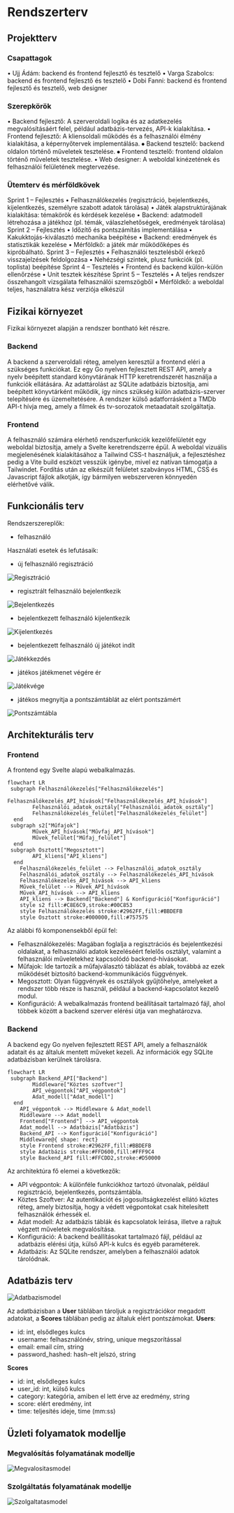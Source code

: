 # Rendszerterv

## Projektterv
### Csapattagok
•	Ujj Ádám: backend és frontend fejlesztő és tesztelő
•	Varga Szabolcs: backend és frontend fejlesztő és tesztelő
•	Dobi Fanni: backend és frontend fejlesztő és tesztelő, web designer
### Szerepkörök
•	Backend fejlesztő: A szerveroldali logika és az adatkezelés megvalósításáért felel, például adatbázis-tervezés, API-k kialakítása.
•	Frontend fejlesztő: A kliensoldali működés és a felhasználói élmény kialakítása, a képernyőtervek implementálása.
⦁	Backend tesztelő: backend oldalon történő műveletek tesztelése.
⦁	Frontend tesztelő: frontend oldalon történő műveletek tesztelése.
•	Web designer: A weboldal kinézetének és felhasználói felületének megtervezése.
### Ütemterv és mérföldkövek
Sprint 1 – Fejlesztés
•	Felhasználókezelés (regisztráció, bejelentkezés, kijelentkezés, személyre szabott adatok tárolása)
•	Játék alapstruktúrájának kialakítása: témakörök és kérdések kezelése
•	Backend: adatmodell létrehozása a játékhoz (pl. témák, válaszlehetőségek, eredmények tárolása)
Sprint 2 – Fejlesztés
•	Időzítő és pontszámítás implementálása
•	Kakukktojás-kiválasztó mechanika beépítése
•	Backend: eredmények és statisztikák kezelése
•	Mérföldkő: a játék már működőképes és kipróbálható.
Sprint 3 – Fejlesztés
•	Felhasználói tesztelésből érkező visszajelzések feldolgozása
•	Nehézségi szintek, plusz funkciók (pl. toplista) beépítése
Sprint 4 – Tesztelés
•	Frontend és backend külön-külön ellenőrzése
•	Unit tesztek készítése
Sprint 5 – Tesztelés
•	A teljes rendszer összehangolt vizsgálata felhasználói szemszögből
•	Mérföldkő: a weboldal teljes, használatra kész verziója elkészül

## Fizikai környezet
Fizikai környezet alapján a rendszer bontható két részre.
### Backend
A backend a szerveroldali réteg, amelyen keresztül a frontend eléri a szükséges funkciókat. Ez egy Go nyelven fejlesztett REST API, amely a nyelv beépített standard könyvtárának HTTP keretrendszerét használja a funkciók ellátására. Az adattárolást az SQLite adatbázis biztosítja, ami beépített könyvtárként működik, így nincs szükség külön adatbázis-szerver telepítésére és üzemeltetésére. A rendszer külső adatforrásként a TMDb API-t hívja meg, amely a filmek és tv-sorozatok metaadatait szolgáltatja.
### Frontend
A felhasználó számára elérhető rendszerfunkciók kezelőfelületét egy weboldal biztosítja, amely a Svelte keretrendszerre épül. A weboldal vizuális megjelenésének kialakításához a Tailwind CSS-t használjuk, a fejlesztéshez pedig a Vite build eszközt vesszük igénybe, mivel ez natívan támogatja a Tailwindet. Fordítás után az elkészült felületet szabványos HTML, CSS és Javascript fájlok alkotják, így bármilyen webszerveren könnyedén elérhetővé válik.

## Funkcionális terv

Rendszerszereplők:

- felhasználó

Használati esetek és lefutásaik:

- új felhasználó regisztráció

![Regisztráció](../assets/hasznalati_esetek_abra/registration.png)

- regisztrált felhasználó bejelentkezik

![Bejelentkezés](../assets/hasznalati_esetek_abra/login.png)

- bejelentkezett felhasználó kijelentkezik

![Kijelentkezés](../assets/hasznalati_esetek_abra/logout.png)

- bejelentkezett felhasználó új játékot indít

![Játékkezdés](../assets/hasznalati_esetek_abra/gamestart.png)

- játékos játékmenet végére ér

![Játékvége](../assets/hasznalati_esetek_abra/gameend.png)

- játékos megnyitja a pontszámtáblát az elért pontszámért

![Pontszámtábla](../assets/hasznalati_esetek_abra/scoreboard.png)


## Architekturális terv
### Frontend
A frontend egy Svelte alapú webalkalmazás.
```mermaid
flowchart LR
 subgraph Felhasználókezelés["Felhasználókezelés"]
        Felhasználókezelés_API_hívások["Felhasználókezelés_API_hívások"]
        Felhasználói_adatok_osztály["Felhasználói_adatok_osztály"]
        Felhasználókezelés_felület["Felhasználókezelés_felület"]
  end
 subgraph s2["Műfajok"]
        Művek_API_hívások["Művfaj_API_hívások"]
        Művek_felület["Műfaj_felület"]
  end
 subgraph Osztott["Megosztott"]
        API_kliens["API_kliens"]
  end
    Felhasználókezelés_felület --> Felhasználói_adatok_osztály
    Felhasználói_adatok_osztály --> Felhasználókezelés_API_hívások
    Felhasználókezelés_API_hívások --> API_kliens
    Művek_felület --> Művek_API_hívások
    Művek_API_hívások --> API_kliens
    API_kliens --> Backend["Backend"] & Konfiguráció["Konfiguráció"]
    style s2 fill:#C8E6C9,stroke:#00C853
    style Felhasználókezelés stroke:#2962FF,fill:#BBDEFB
    style Osztott stroke:#000000,fill:#757575
```
Az alábbi fő komponensekből épül fel:
- Felhasználókezelés: Magában foglalja a regisztrációs és bejelentkezési oldalakat, a felhasználói adatok kezeléséért felelős osztályt, valamint a felhasználói műveletekhez kapcsolódó backend-hívásokat.
- Műfajok: Ide tartozik a műfajválasztó táblázat és ablak, továbbá az ezek működését biztosító backend-kommunikációs függvények.
- Megosztott: Olyan függvények és osztályok gyűjtőhelye, amelyeket a rendszer több része is használ, például a backend-kapcsolatot kezelő modul.
- Konfiguráció: A webalkalmazás frontend beállításait tartalmazó fájl, ahol többek között a backend szerver elérési útja van meghatározva.

### Backend
A backend egy Go nyelven fejlesztett REST API, amely a felhasználók adatait és az általuk mentett műveket kezeli. Az információk egy SQLite adatbázisban kerülnek tárolásra.
```mermaid
flowchart LR
 subgraph Backend_API["Backend"]
        Middleware["Köztes szoftver"]
        API_végpontok["API_végpontok"]
        Adat_modell["Adat_modell"]
  end
    API_végpontok --> Middleware & Adat_modell
    Middleware --> Adat_modell
    Frontend["Frontend"] --> API_végpontok
    Adat_modell --> Adatbázis["Adatbázis"]
    Backend_API --> Konfiguráció["Konfiguráció"]
    Middleware@{ shape: rect}
    style Frontend stroke:#2962FF,fill:#BBDEFB
    style Adatbázis stroke:#FFD600,fill:#FFF9C4
    style Backend_API fill:#FFCDD2,stroke:#D50000
```
Az architektúra fő elemei a következők:
- API végpontok: A különféle funkciókhoz tartozó útvonalak, például regisztráció, bejelentkezés, pontszámtábla.
- Köztes Szoftver: Az autentikációt és jogosultságkezelést ellátó köztes réteg, amely biztosítja, hogy a védett végpontokat csak hitelesített felhasználók érhessék el.
- Adat modell: Az adatbázis táblák és kapcsolatok leírása, illetve a rajtuk végzett műveletek megvalósítása.
- Konfiguráció: A backend beállításokat tartalmazó fájl, például az adatbázis elérési útja, külső API-k kulcs és egyéb paraméterek.
- Adatbázis: Az SQLite rendszer, amelyben a felhasználói adatok tárolódnak.

## Adatbázis terv
![Adatbazismodel](https://github.com/dobifanni/SzFM_project_1/blob/main/assets/adatbazisdiagram.png)

Az adatbázisban a **User** táblában tároljuk a regisztrációkor megadott adatokat, a **Scores** táblában pedig az általuk elért pontszámokat.
**Users**:
 - id: int, elsődleges kulcs
 - username: felhasználónév, string, unique megszorítással
 - email: email cím, string
 - password\_hashed: hash-elt jelszó, string

 **Scores**
  - id: int, elsődleges kulcs
  - user\_id: int, külső kulcs
  - category: kategória, amiben el lett érve az eredmény, string
  - score: elért eredmény, int
  - time: teljesítés ideje, time (mm:ss)

## Üzleti folyamatok modellje

### Megvalósítás folyamatának modellje
![Megvalositasmodel](../assets/megvalositasmodel.png)

### Szolgáltatás folyamatának modellje
![Szolgaltatasmodel](../assets/szolgaltatasmodel.png)
